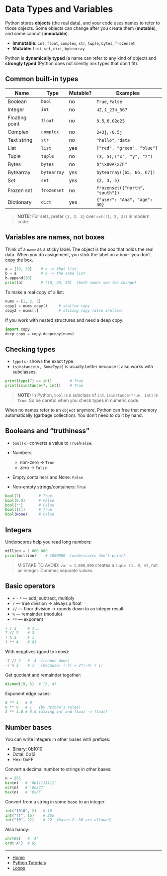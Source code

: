 # Data Types and Variables

Python stores **objects** (the real data), and your code uses names to refer to those objects.
Some objects can change after you create them (**mutable**), and some cannot (**immutable**).

- **Immutable:** `int`, `float`, `complex`, `str`, `tuple`, `bytes`, `frozenset`
- **Mutable:** `list`, `set`, `dict`, `bytearray`

Python is **dynamically typed** (a name can refer to any kind of object) and **strongly typed** (Python does not silently mix types that don’t fit).

## Common built-in types

| Name           | Type        | Mutable? | Examples                        |
| -------------- | ----------- | -------- | ------------------------------- |
| Boolean        | `bool`      | no       | `True`, `False`                 |
| Integer        | `int`       | no       | `42`, `1_234_567`               |
| Floating point | `float`     | no       | `0.5`, `6.02e23`                |
| Complex        | `complex`   | no       | `2+3j`, `-0.5j`                 |
| Text string    | `str`       | no       | `"hello"`, `'data'`             |
| List           | `list`      | yes      | `["red", "green", "blue"]`      |
| Tuple          | `tuple`     | no       | `(3, 5)`, `("x", "y", "z")`     |
| Bytes          | `bytes`     | no       | `b"\x00A\x7F"`                  |
| Bytearray      | `bytearray` | yes      | `bytearray([65, 66, 67])`       |
| Set            | `set`       | yes      | `{2, 3, 5}`                     |
| Frozen set     | `frozenset` | no       | `frozenset({"north", "south"})` |
| Dictionary     | `dict`      | yes      | `{"user": "Ana", "age": 30}`    |


> **NOTE:** For sets, prefer `{1, 2, 3}` over `set([1, 2, 3])` in modern code.

## Variables are names, not boxes

Think of a `name` as a sticky label. The object is the box that holds the real data.
When you do assignment, you stick the label on a box—you don’t copy the box.

```py
a = [10, 20]    # a -> that list
b = a           # b -> the same list
b.append(30)
print(a)        # [10, 20, 30]  (both names see the change)
```

To make a real copy of a list:

```py
nums = [1, 2, 3]
copy1 = nums.copy()     # shallow copy
copy2 = nums[:]         # slicing copy (also shallow)
```

If you work with nested structures and need a deep copy:

```py
import copy
deep_copy = copy.deepcopy(nums)
```

## Checking types

- `type(x)` shows the exact type.
- `isinstance(x, SomeType)` is usually better because it also works with subclasses.

```py
print(type(7) == int)        # True
print(isinstance(7, int))    # True
```

> **NOTE:** In Python, `bool` is a subclass of `int`. `isinstance(True, int)` is `True`. So be careful when you check types in numeric code.

When no names refer to an `object` anymore, Python can free that memory automatically (garbage collection). You don’t need to do it by hand.

## Booleans and “truthiness”

- `bool(x)` converts a value to `True`/`False`.

- Numbers: 
    - non-zero → `True`
    - zero → `False`
- Empty containers and None: `False`
- Non-empty strings/containers: `True`

```py
bool(7)        # True
bool(0.0)      # False
bool("")       # False
bool([1])      # True
bool(None)     # False
```

## Integers

Underscores help you read long numbers:
```py
million = 1_000_000
print(million)    # 1000000  (underscores don’t print)
```

> MISTAKE TO AVOID: `var = 1,000,000` creates a `tuple (1, 0, 0)`, not an integer. Commas separate values.


## Basic operators

- `+` `-` `*` — add, subtract, multiply
- `/` — true division → always a float
- `//` — floor division → rounds down to an integer result
- `%` — remainder (modulo)
- `**` — exponent

```py
7 / 2     # 3.5
7 // 2    # 3
7 % 2     # 1
3 ** 4    # 81
```

With negatives (good to know):

```py
-7 // 2   # -4  (rounds down)
-7 % 2    # 1   (because: (-7) = 2*(-4) + 1)
```

Get quotient and remainder together:

```py
divmod(19, 5)  # (3, 4)
```

Exponent edge cases:
```py
0 ** 3   # 0
0 ** 0   # 1   (by Python’s rules)
2 ** 3.0 # 8.0 (mixing int and float -> float)
```

## Number bases

You can write integers in other bases with prefixes:

- Binary: 0b1010
- Octal: 0o12
- Hex: 0xFF

Convert a decimal number to strings in other bases:

```py
n = 255
bin(n)   # '0b11111111'
oct(n)   # '0o377'
hex(n)   # '0xFF'
```

Convert from a string in some base to an integer:

```py
int("1010", 2)   # 10
int("ff", 16)    # 255
int("10", 22)    # 22  (bases 2..36 are allowed)
```

Also handy:
```py
chr(65)   # 'A'
ord('A')  # 65
```


---

- [Home](./../../README.md)
- [Python Tutorials](./../tutorials.md)
- [Loops](./1_loops.md)
